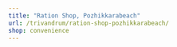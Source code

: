 ```yaml
---
title: "Ration Shop, Pozhikkarabeach"
url: /trivandrum/ration-shop-pozhikkarabeach/
shop: convenience
---
```

